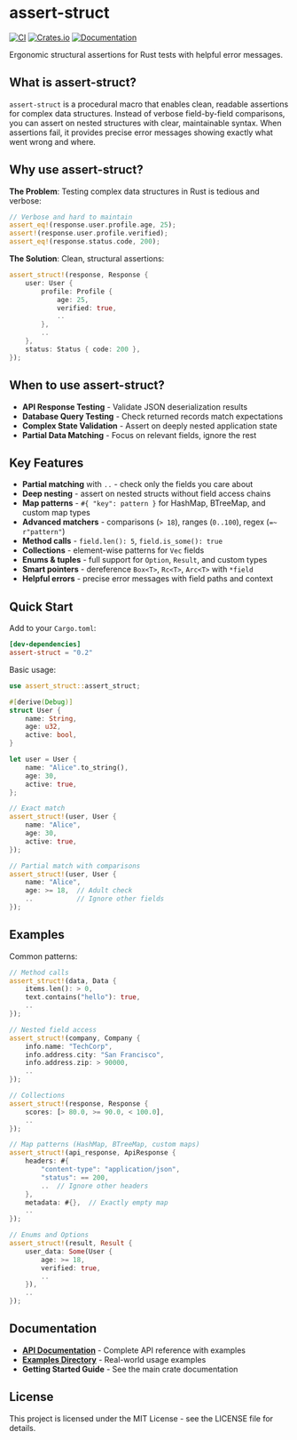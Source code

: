 # assert-struct

[![CI](https://github.com/carllerche/assert-struct/actions/workflows/ci.yml/badge.svg?branch=main)](https://github.com/carllerche/assert-struct/actions/workflows/ci.yml)
[![Crates.io](https://img.shields.io/crates/v/assert-struct.svg)](https://crates.io/crates/assert-struct)
[![Documentation](https://docs.rs/assert-struct/badge.svg)](https://docs.rs/assert-struct)

Ergonomic structural assertions for Rust tests with helpful error messages.

## What is assert-struct?

`assert-struct` is a procedural macro that enables clean, readable assertions for complex data structures. Instead of verbose field-by-field comparisons, you can assert on nested structures with clear, maintainable syntax. When assertions fail, it provides precise error messages showing exactly what went wrong and where.

## Why use assert-struct?

**The Problem**: Testing complex data structures in Rust is tedious and verbose:

```rust
// Verbose and hard to maintain
assert_eq!(response.user.profile.age, 25);
assert!(response.user.profile.verified);
assert_eq!(response.status.code, 200);
```

**The Solution**: Clean, structural assertions:

```rust
assert_struct!(response, Response {
    user: User {
        profile: Profile {
            age: 25,
            verified: true,
            ..
        },
        ..
    },
    status: Status { code: 200 },
});
```

## When to use assert-struct?

- **API Response Testing** - Validate JSON deserialization results
- **Database Query Testing** - Check returned records match expectations
- **Complex State Validation** - Assert on deeply nested application state
- **Partial Data Matching** - Focus on relevant fields, ignore the rest

## Key Features

- **Partial matching** with `..` - check only the fields you care about
- **Deep nesting** - assert on nested structs without field access chains
- **Map patterns** - `#{ "key": pattern }` for HashMap, BTreeMap, and custom map types
- **Advanced matchers** - comparisons (`> 18`), ranges (`0..100`), regex (`=~ r"pattern"`)
- **Method calls** - `field.len(): 5`, `field.is_some(): true`
- **Collections** - element-wise patterns for `Vec` fields
- **Enums & tuples** - full support for `Option`, `Result`, and custom types
- **Smart pointers** - dereference `Box<T>`, `Rc<T>`, `Arc<T>` with `*field`
- **Helpful errors** - precise error messages with field paths and context

## Quick Start

Add to your `Cargo.toml`:

```toml
[dev-dependencies]
assert-struct = "0.2"
```

Basic usage:

```rust
use assert_struct::assert_struct;

#[derive(Debug)]
struct User {
    name: String,
    age: u32,
    active: bool,
}

let user = User {
    name: "Alice".to_string(),
    age: 30,
    active: true,
};

// Exact match
assert_struct!(user, User {
    name: "Alice",
    age: 30,
    active: true,
});

// Partial match with comparisons
assert_struct!(user, User {
    name: "Alice",
    age: >= 18,  // Adult check
    ..           // Ignore other fields
});
```

## Examples

Common patterns:

```rust
// Method calls
assert_struct!(data, Data {
    items.len(): > 0,
    text.contains("hello"): true,
    ..
});

// Nested field access
assert_struct!(company, Company {
    info.name: "TechCorp",
    info.address.city: "San Francisco",
    info.address.zip: > 90000,
    ..
});

// Collections
assert_struct!(response, Response {
    scores: [> 80.0, >= 90.0, < 100.0],
    ..
});

// Map patterns (HashMap, BTreeMap, custom maps)
assert_struct!(api_response, ApiResponse {
    headers: #{
        "content-type": "application/json",
        "status": == 200,
        ..  // Ignore other headers
    },
    metadata: #{},  // Exactly empty map
    ..
});

// Enums and Options
assert_struct!(result, Result {
    user_data: Some(User {
        age: >= 18,
        verified: true,
        ..
    }),
    ..
});
```

## Documentation

- **[API Documentation](https://docs.rs/assert-struct)** - Complete API reference with examples
- **[Examples Directory](examples/)** - Real-world usage examples
- **Getting Started Guide** - See the main crate documentation

## License

This project is licensed under the MIT License - see the LICENSE file for details.